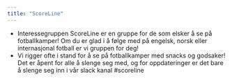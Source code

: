 ```yaml
---
title: "ScoreLine"
---
```


- Interessegruppen ScoreLine er en gruppe for de som elsker å se på fotballkamper! Om du er glad i å følge med på engelsk, norsk eller internasjonal fotball er vi gruppen for deg! 
 - Vi rigger ofte i stand for å se på fotballkamper med snacks og godsaker! Det er åpent for alle å slenge seg med, og for oppdateringer er det bare å slenge seg inn i vår slack kanal #scoreline